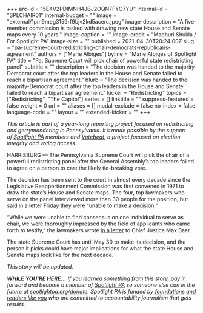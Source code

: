 +++
arc-id = "5E4V2PDIMNH4JBJ2OQN7FYO7YU"
internal-id = "SPLCHAIR01"
internal-budget = ""
image = "external/1pm9meg3159rf9bjv2kd5acerc.jpeg"
image-description = "A five-member commission is tasked with drawing new state House and Senate maps every 10 years."
image-caption = ""
image-credit = "Madhuri Shukla / For Spotlight PA"
image-size = ""
published = 2021-04-30T20:24:00Z
slug = "pa-supreme-court-redistricting-chair-democrats-republicans-agreement"
authors = ["Marie Albiges"]
byline = "Marie Albiges of Spotlight PA"
title = "Pa. Supreme Court will pick chair of powerful state redistricting panel"
subtitle = ""
description = "The decision was handed to the majority-Democrat court after the top leaders in the House and Senate failed to reach a bipartisan agreement."
blurb = "The decision was handed to the majority-Democrat court after the top leaders in the House and Senate failed to reach a bipartisan agreement."
kicker = "Redistricting"
topics = ["Redistricting", "The Capitol"]
series = []
linktitle = ""
suppress-featured = false
weight = 0
url = ""
aliases = []
modal-exclude = false
no-index = false
language-code = ""
layout = ""
extended-kicker = ""
+++

<i>This article is part of a year-long reporting project focused on redistricting and gerrymandering in Pennsylvania. It’s made possible by the support of&nbsp;</i><a href="https://www.spotlightpa.org/"><i>Spotlight PA</i></a><i>&nbsp;members and&nbsp;</i><a href="https://votebeat.org/"><i>Votebeat</i></a><i>, a project focused on election integrity and voting access.</i>

HARRISBURG —&nbsp;The Pennsylvania Supreme Court will pick the chair of a powerful redistricting panel after the General Assembly’s top leaders failed to agree on a person to cast the likely tie-breaking vote.

The decision has been sent to the court in almost every decade since the Legislative Reapportionment Commission was first convened in 1971 to draw the state’s House and Senate maps. The four, top lawmakers who serve on the panel interviewed more than 30 people for the position, but said in a letter Friday they were “unable to make a decision.”

“While we were unable to find consensus on one individual to serve as chair, we were thoroughly impressed by the field of applicants who came forth to testify,” the lawmakers wrote <a href="https://www.redistricting.state.pa.us/resources/press/Commission%20Letter%20to%20Supreme%20Court%20(005).pdf">in a letter</a> to Chief Justice Max Baer.

The state Supreme Court has until May 30 to make its decision, and the person it picks could have major implications for what the state House and Senate maps look like for the next decade.

<i>This story will be updated. </i>

<i><b>WHILE YOU’RE HERE...</b></i><i> If you learned something from this story, pay it forward and become a member of </i><a href="https://www.spotlightpa.org/"><i>Spotlight PA</i></a><i> so someone else can in the future at </i><a href="http://spotlightpa.org/donate"><i>spotlightpa.org/donate</i></a><i>. Spotlight PA is funded by</i><a href="https://www.spotlightpa.org/support"><i> foundations</i></a><i> </i><a href="https://www.spotlightpa.org/support"><i>and readers like you</i></a><i> who are committed to accountability journalism that gets results.</i>
